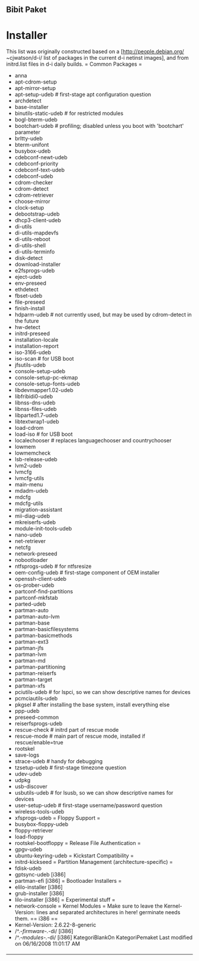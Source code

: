 ## Bibit Paket
# Installer

This list was originally constructed based on a [http://people.debian.org/
~cjwatson/d-i/ list of packages in the current d-i netinst images], and from
initrd.list files in d-i daily builds.
= Common Packages =
 * anna
 * apt-cdrom-setup
 * apt-mirror-setup
 * apt-setup-udeb # first-stage apt configuration question
 * archdetect
 * base-installer
 * binutils-static-udeb # for restricted modules
 * bogl-bterm-udeb
 * bootchart-udeb # profiling; disabled unless you boot with 'bootchart'
parameter
 * brltty-udeb
 * bterm-unifont
 * busybox-udeb
 * cdebconf-newt-udeb
 * cdebconf-priority
 * cdebconf-text-udeb
 * cdebconf-udeb
 * cdrom-checker
 * cdrom-detect
 * cdrom-retriever
 * choose-mirror
 * clock-setup
 * debootstrap-udeb
 * dhcp3-client-udeb
 * di-utils
 * di-utils-mapdevfs
 * di-utils-reboot
 * di-utils-shell
 * di-utils-terminfo
 * disk-detect
 * download-installer
 * e2fsprogs-udeb
 * eject-udeb
 * env-preseed
 * ethdetect
 * fbset-udeb
 * file-preseed
 * finish-install
 * hdparm-udeb # not currently used, but may be used by cdrom-detect in the
future
 * hw-detect
 * initrd-preseed
 * installation-locale
 * installation-report
 * iso-3166-udeb
 * iso-scan # for USB boot
 * jfsutils-udeb
 * console-setup-udeb
 * console-setup-pc-ekmap
 * console-setup-fonts-udeb
 * libdevmapper1.02-udeb
 * libfribidi0-udeb
 * libnss-dns-udeb
 * libnss-files-udeb
 * libparted1.7-udeb
 * libtextwrap1-udeb
 * load-cdrom
 * load-iso # for USB boot
 * localechooser # replaces languagechooser and countrychooser
 * lowmem
 * lowmemcheck
 * lsb-release-udeb
 * lvm2-udeb
 * lvmcfg
 * lvmcfg-utils
 * main-menu
 * mdadm-udeb
 * mdcfg
 * mdcfg-utils
 * migration-assistant
 * mii-diag-udeb
 * mkreiserfs-udeb
 * module-init-tools-udeb
 * nano-udeb
 * net-retriever
 * netcfg
 * network-preseed
 * nobootloader
 * ntfsprogs-udeb # for ntfsresize
 * oem-config-udeb # first-stage component of OEM installer
 * openssh-client-udeb
 * os-prober-udeb
 * partconf-find-partitions
 * partconf-mkfstab
 * parted-udeb
 * partman-auto
 * partman-auto-lvm
 * partman-base
 * partman-basicfilesystems
 * partman-basicmethods
 * partman-ext3
 * partman-jfs
 * partman-lvm
 * partman-md
 * partman-partitioning
 * partman-reiserfs
 * partman-target
 * partman-xfs
 * pciutils-udeb # for lspci, so we can show descriptive names for devices
 * pcmciautils-udeb
 * pkgsel # after installing the base system, install everything else
 * ppp-udeb
 * preseed-common
 * reiserfsprogs-udeb
 * rescue-check # initrd part of rescue mode
 * rescue-mode  # main part of rescue mode, installed if rescue/enable=true
 * rootskel
 * save-logs
 * strace-udeb # handy for debugging
 * tzsetup-udeb # first-stage timezone question
 * udev-udeb
 * udpkg
 * usb-discover
 * usbutils-udeb # for lsusb, so we can show descriptive names for devices
 * user-setup-udeb # first-stage username/password question
 * wireless-tools-udeb
 * xfsprogs-udeb
= Floppy Support =
 * busybox-floppy-udeb
 * floppy-retriever
 * load-floppy
 * rootskel-bootfloppy
= Release File Authentication =
 * gpgv-udeb
 * ubuntu-keyring-udeb
= Kickstart Compatibility =
 * initrd-kickseed
= Partition Management (architecture-specific) =
 * fdisk-udeb
 * gptsync-udeb [i386]
 * partman-efi [i386]
= Bootloader Installers =
 * elilo-installer [i386]
 * grub-installer [i386]
 * lilo-installer [i386]
= Experimental stuff =
 * network-console
= Kernel Modules =
Make sure to leave the Kernel-Version: lines and separated architectures in
here! germinate needs them.
== i386 ==
 * Kernel-Version: 2.6.22-8-generic
 * /^.*-firmware-.*-di/ [i386]
 * /^.*-modules-.*-di/ [i386]
KategoriBlankOn KategoriPemaket
Last modified on 06/16/2008 11:01:17 AM
#### 
    
 
 
 
 
 
---
 
